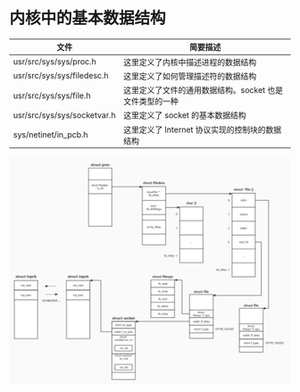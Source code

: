 # 内核中的基本数据结构
| 文件 | 简要描述 |
| --- | --- |
| usr/src/sys/sys/proc.h | 这里定义了内核中描述进程的数据结构 |
| usr/src/sys/sys/filedesc.h | 这里定义了如何管理描述符的数据结构 |
| usr/src/sys/sys/file.h | 这里定义了文件的通用数据结构。socket 也是文件类型的一种 |
| usr/src/sys/sys/socketvar.h | 这里定义了 socket 的基本数据结构 |
| sys/netinet/in_pcb.h | 这里定义了 Internet 协议实现的控制块的数据结构 |

![](Notes/figures/socket_fs_struction.jpg)



